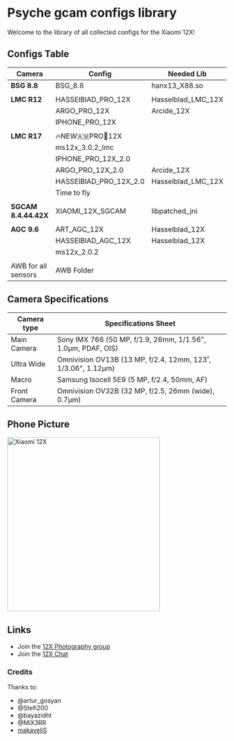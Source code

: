# Psyche gcam configs library
Welcome to the library of all collected configs for the Xiaomi 12X!

## Configs Table
| Camera | Config | Needed Lib |
| ------ | ------ | ---------- |
| **BSG 8.8** | BSG_8.8 | hanx13_X88.so |
| | | |
| **LMC R12** | HASSElBlAD_PRO_12X | Hasselblad_LMC_12X |
| | ARGO_PRO_12X | Arcide_12X |
| | IPHONE_PRO_12X | |
| | | |
| **LMC R17** | 🔥NEW🇦🇲PRO📸12X | |
| | ms12x_3.0.2_lmc | |
| | IPHONE_PRO_12X_2.0 | |
| | ARGO_PRO_12X_2.0 | Arcide_12X |
| | HASSElBlAD_PRO_12X_2.0 | Hasselblad_LMC_12X |
| | Time to fly | |
| | | |
| **SGCAM 8.4.44.42X** | XIAOMI_12X_SGCAM | libpatched_jni |
| | | |
| **AGC 9.6** | ART_AGC_12X | Hasselblad_12X |
| | HASSElBlAD_AGC_12X | Hasselblad_12X |
| | ms12x_2.0.2 | |
| | | |
|AWB for all sensors | AWB Folder | |

## Camera Specifications
| Camera type | Specifications Sheet |
| ------------- | ------------- |
| Main Camera | Sony IMX 766 (50 MP, f/1.9, 26mm, 1/1.56", 1.0µm, PDAF, OIS) |
| Ultra Wide | Omnivision OV13B (13 MP, f/2.4, 12mm, 123˚, 1/3.06", 1.12µm) |
| Macro | Samsung Isocell 5E9 (5 MP, f/2.4, 50mm, AF) |
| Front Camera | Omnivision OV32B (32 MP, f/2.5, 26mm (wide), 0.7µm) |

## Phone Picture
<picture>
 <img alt="Xiaomi 12X" src="https://fdn2.gsmarena.com/vv/pics/xiaomi/xiaomi-12x-1.jpg" width="350" height="400">
  </picture>

## Links
- Join the [12X Photography group](https://t.me/Xiaomi12XGlobalPhotography)
- Join the [12X Chat](https://t.me/Xiaomi12XGlobalOfficial)

### Credits
Thanks to:
* @artur_gosyan
* @Stefi200
* @bayazidht
* @MiX3RR
* [makaveliS](https://4pda.to/forum/index.php?showuser=249562) 
